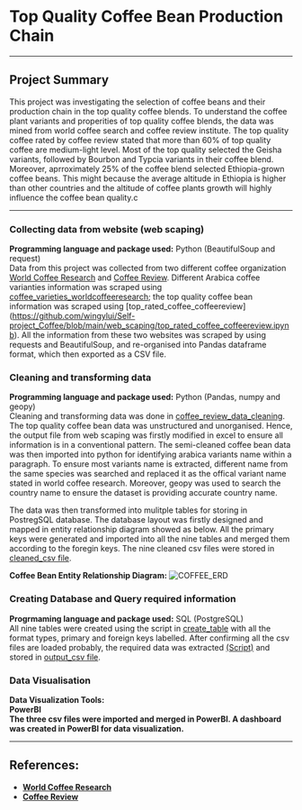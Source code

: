 # Top Quality Coffee Bean Production Chain
---
## Project Summary
This project was investigating the selection of coffee beans and their production chain in the top quality coffee blends. To understand the coffee plant variants and properities of top quality coffee blends, the data was mined from world coffee search and coffee review institute. The top quality coffee rated by coffee review stated that more than 60% of top quality coffee are medium-light level. Most of the top quality selected the Geisha variants, followed by Bourbon and Typcia variants in their coffee blend. Moreover, aprroximately 25% of the coffee blend selected Ethiopia-grown coffee beans. This might because the average altitude in Ethiopia is higher than other countries and the altitude of coffee plants growth will highly influence the coffee bean quality.c

---

### Collecting data from website (web scaping)

<b>Programming language and package used:</b> Python (BeautifulSoup and request) </br>
Data from this project was collected from two different coffee organization [World Coffee Research](https://worldcoffeeresearch.org) and [Coffee Review](https://www.coffeereview.com/). Different Arabica coffee varianties information was scraped using [coffee_varieties_worldcoffeeresearch](https://github.com/wingylui/Self-project_Coffee/blob/main/web_scaping/coffee_varieties_worldcoffeeresearch.ipynb); the top quality coffee bean information was scraped using [top_rated_coffee_coffeereview] (https://github.com/wingylui/Self-project_Coffee/blob/main/web_scaping/top_rated_coffee_coffeereview.ipynb). All the information from these two websites was scraped by using requests and BeautifulSoup, and re-organised into Pandas dataframe format, which then exported as a CSV file.


### Cleaning and transforming data

<b>Programming language and package used:</b> Python (Pandas, numpy and geopy) </br>
Cleaning and transforming data was done in [coffee_review_data_cleaning](https://github.com/wingylui/Self-project_Coffee/blob/main/coffee_review_data_cleaning.ipynb). The top quality coffee bean data was unstructured and unorganised. Hence, the output file from web scaping was firstly modified in excel to ensure all information is in a conventional pattern. The semi-cleaned coffee bean data was then imported into python for identifying arabica variants name within a paragraph. To ensure most variants name is extracted, different name from the same species was searched and replaced it as the offical variant name stated in world coffee research. Moreover, geopy was used to search the country name to ensure the dataset is providing accurate country name. </br>

The data was then transformed into mulitple tables for storing in PostregSQL database. The database layout was firstly designed and mapped in entity relationship diagram showed as below. All the primary keys were generated and imported into all the nine tables and merged them according to the foregin keys. The nine cleaned csv files were stored in [cleaned_csv file](https://github.com/wingylui/Self-project_Coffee/tree/main/cleaned_csv). </br>

<b>Coffee Bean Entity Relationship Diagram:</b>
![COFFEE_ERD](https://github.com/wingylui/Self-project_Coffee/blob/main/PostgreSQL/Coffee_ERD.png)

### Creating Database and Query required information

<b>Progrmaming language and package used:</b> SQL (PostgreSQL)</br>
All nine tables were created using the script in [create_table](https://github.com/wingylui/Self-project_Coffee/blob/main/PostgreSQL/create_table.sql) with all the format types, primary and foreign keys labelled. After confirming all the csv files are loaded probably, the required data was extracted [(Script)](https://github.com/wingylui/Self-project_Coffee/blob/main/PostgreSQL/obtain_required_data.sql) and stored in [output_csv file](https://github.com/wingylui/Self-project_Coffee/tree/main/PostgreSQL/output_CSV).

### Data Visualisation 

<b>Data Visualization Tools:</br> PowerBI</br>
The three csv files were imported and merged in PowerBI. A dashboard was created in PowerBI for data visualization.


---
## References:
- [World Coffee Research](https://worldcoffeeresearch.org)
- [Coffee Review](https://www.coffeereview.com/)
